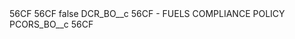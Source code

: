 <?xml version="1.0" encoding="UTF-8"?>
<CustomMetadata xmlns="http://soap.sforce.com/2006/04/metadata" xmlns:xsi="http://www.w3.org/2001/XMLSchema-instance" xmlns:xsd="http://www.w3.org/2001/XMLSchema">
    <description>56CF</description>
    <label>56CF</label>
    <protected>false</protected>
    <values>
        <field>DCR_BO__c</field>
        <value xsi:type="xsd:string">56CF - FUELS COMPLIANCE POLICY</value>
    </values>
    <values>
        <field>PCORS_BO__c</field>
        <value xsi:type="xsd:string">56CF</value>
    </values>
</CustomMetadata>
